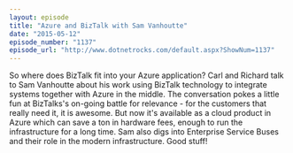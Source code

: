 ```yaml
---
layout: episode
title: "Azure and BizTalk with Sam Vanhoutte"
date: "2015-05-12"
episode_number: "1137"
episode_url: "http://www.dotnetrocks.com/default.aspx?ShowNum=1137"
---
```


So where does BizTalk fit into your Azure application? Carl and Richard talk to Sam Vanhoutte about his work using BizTalk technology to integrate systems together with Azure in the middle. The conversation pokes a little fun at BizTalks's on-going battle for relevance - for the customers that really need it, it is awesome. But now it's available as a cloud product in Azure which can save a ton in hardware fees, enough to run the infrastructure for a long time. Sam also digs into Enterprise Service Buses and their role in the modern infrastructure. Good stuff!

